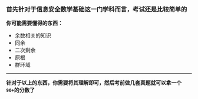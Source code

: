 ### 首先针对于信息安全数学基础这一门学科而言，考试还是比较简单的
**你可能需要懂得的东西：**
+ 余数相关的知识
+ 同余
+ 二次剩余
+ 原根
+ 群环域
<hr/>

**针对于以上的东西，你需要将其理解即可，然后考前做几套真题就可以拿一个`90+`的分数了**
